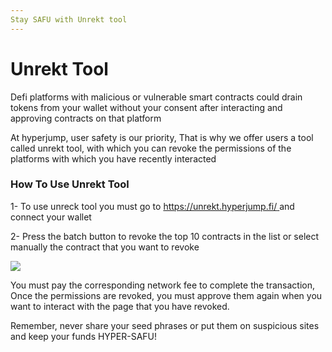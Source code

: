 ```yaml
---
Stay SAFU with Unrekt tool
---
```


# Unrekt Tool

Defi platforms with malicious or vulnerable smart contracts could drain tokens from your wallet without your consent after interacting and approving contracts on that platform

At hyperjump, user safety is our priority, That is why we offer users a tool called unrekt tool, with which you can revoke the permissions of the platforms with which you have recently interacted

### How To Use Unrekt Tool

1- To use unreck tool you must go to [https://unrekt.hyperjump.fi/ ](https://unrekt.hyperjump.fi)and connect your wallet&#x20;

2- Press the batch button to revoke the top 10 contracts in the list or select manually the contract that you want to revoke

![](https://lh6.googleusercontent.com/B0Aie68XliaFvgO-Q25PoPFHC19V\_fg5pw\_Zg0T\_dlRbCADdb-mkOipkXPlMOD-9zSx\_yby3MWVswLPzqOqCFLcU0rn7Kf4INcCEgbiuOfWJrtsOpU3pXvBe3pFmyD41FF66iqcu)

You must pay the corresponding network fee to complete the transaction, Once the permissions are revoked, you must approve them again when you want to interact with the page that you have revoked.

Remember, never share your seed phrases or put them on suspicious sites and keep your funds HYPER-SAFU!
